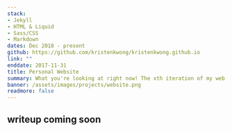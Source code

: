 ```yaml
---
stack: 
- Jekyll
- HTML & Liquid
- Sass/CSS
- Markdown
dates: Dec 2018 - present
github: https://github.com/kristenkwong/kristenkwong.github.io
link: ""
enddate: 2017-11-31
title: Personal Website
summary: What you're looking at right now! The xth iteration of my web page, built with Jekyll. First time using Jekyll, Liquid, and Sass. I wanted to use Jekyll to make a more blog-aware site, in the case I actually decide to write stuff.
banner: /assets/images/projects/website.png
readmore: false
---
```

## writeup coming soon